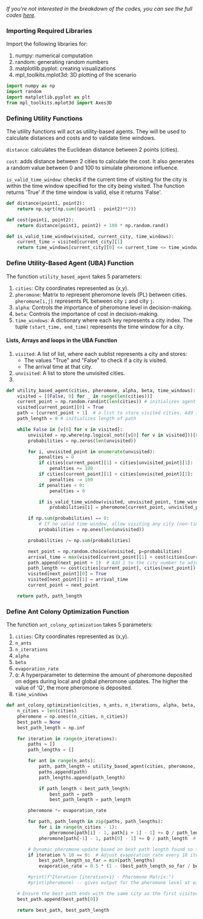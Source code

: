 _If you're not interested in the breakdown of the codes, you can see the full codes [here](https://github.com/wafaajaunnoo/AntsInMyCode/blob/main/aco.py)._

### Importing Required Libraries
Import the following libraries for:
1. numpy: numerical computation
2. random: generating random numbers
3. matplotlib.pyplot: creating visualizations
4. mpl_toolkits.mplot3d: 3D plotting of the scenario

      
```python
import numpy as np
import random 
import matplotlib.pyplot as plt
from mpl_toolkits.mplot3d import Axes3D
```

### Defining Utility Functions
The utility functions will act as utility-based agents.  They will be used to calculate distances and costs and to validate time windows.

`distance`: calculates the Euclidean distance between 2 points (cities).

`cost`: adds distance between 2 cities to calculate the cost.  It also generates a random value between 0 and 100 to simulate pheromone influence.

`is_valid_time_window`: checks if the current time of visiting for the city is within the time window specified for the city being visited. The function returns 'True' if the time window is valid, else it returns 'False'.

      
```python
def distance(point1, point2):
    return np.sqrt(np.sum((point1 - point2)**2))

def cost(point1, point2):
    return distance(point1, point2) + 100 * np.random.rand()

def is_valid_time_window(visited, current_city, time_windows):
    current_time = visited[current_city][1]
    return time_windows[current_city][0] <= current_time <= time_windows[current_city][1]
```

### Define Utility-Based Agent (UBA) Function
The function `utility_based_agent` takes 5 parameters:
1. `cities`: City coordinates represented as (x,y).
2. `pheromone`: Matrix to represent pheromone levels (PL) between cities. `pheromone[i,j]` represents PL between city `i` and city `j`.
3. `alpha`: Controls the importance of pheromone level in decision-making.
4. `beta`: Controls the importance of cost in decision-making.
5. `time_windows`: A dictionary where each key represents a city index.  The tuple `(start_time, end_time)` represents the time window for a city.

#### Lists, Arrays and loops in the UBA Function
1. `visited`: A list of list, where each sublist represents a city and stores:
    * The values "True" and "False" to check if a city is visited.
    * The arrival time at that city.
2. `unvisited`: A list to store the unvisited cities.
3.  

```python
def utility_based_agent(cities, pheromone, alpha, beta, time_windows):
    visited = [[False, 0] for _ in range(len(cities))]  
    current_point = np.random.randint(len(cities)) # initializes agent's current city randomly 
    visited[current_point][0] = True
    path = [current_point + 1]  # a list to store visited cities. Add 1 to the city number so city num starts at 1 and not 0
    path_length = 0 # initializes length of path

    while False in [v[0] for v in visited]:
        unvisited = np.where(np.logical_not([v[0] for v in visited]))[0]
        probabilities = np.zeros(len(unvisited))

        for i, unvisited_point in enumerate(unvisited):
            penalties = 0
            if cities[current_point][1] > cities[unvisited_point][1]:
                penalties += 100
            if cities[current_point][1] < cities[unvisited_point][1]:
                penalties -= 100
            if penalties < 0:
                penalties = 0

            if is_valid_time_window(visited, unvisited_point, time_windows):
                probabilities[i] = pheromone[current_point, unvisited_point]**alpha / cost(cities[current_point], cities[unvisited_point])**beta + penalties

        if np.sum(probabilities) == 0:
            # If no valid time window, allow visiting any city (non-time window constraint)
            probabilities = np.ones(len(unvisited))

        probabilities /= np.sum(probabilities)

        next_point = np.random.choice(unvisited, p=probabilities)
        arrival_time = max(visited[current_point][1] + cost(cities[current_point], cities[next_point]), time_windows[next_point][0])
        path.append(next_point + 1)  # Add 1 to the city number to adjust for starting from 1
        path_length += cost(cities[current_point], cities[next_point])
        visited[next_point][0] = True
        visited[next_point][1] = arrival_time
        current_point = next_point

    return path, path_length
```

### Define Ant Colony Optimization Function
The function `ant_colony_optimization` takes 5 parameters:
1. `cities`: City coordinates represented as (x,y).
2. `n_ants`
3. `n_iterations`
4. `alpha`
5. `beta`
6. `evaporation_rate`
7. `Q`: A hyperparameter to determine the amount of pheromone deposited on edges during local and global pheromone updates.  The higher the value of 'Q', the more pheromone is deposited.
5. `time_windows`


```python
def ant_colony_optimization(cities, n_ants, n_iterations, alpha, beta, evaporation_rate, Q, time_windows):
    n_cities = len(cities)
    pheromone = np.ones((n_cities, n_cities))
    best_path = None
    best_path_length = np.inf

    for iteration in range(n_iterations):
        paths = []
        path_lengths = []

        for ant in range(n_ants):
            path, path_length = utility_based_agent(cities, pheromone, alpha, beta, time_windows)
            paths.append(path)
            path_lengths.append(path_length)

            if path_length < best_path_length:
                best_path = path
                best_path_length = path_length

        pheromone *= evaporation_rate

        for path, path_length in zip(paths, path_lengths):
            for i in range(n_cities - 1):
                pheromone[path[i] - 1, path[i + 1] - 1] += Q / path_length  # Subtract 1 to adjust for starting from 1
            pheromone[path[-1] - 1, path[0] - 1] += Q / path_length  # Subtract 1 to adjust for starting from 1

        # Dynamic pheromone update based on best path length found so far
        if iteration % 10 == 0:  # Adjust evaporation rate every 10 iterations (can be adjusted as needed)
            best_path_length_so_far = min(path_lengths)
            evaporation_rate = 0.5 * (1 - (best_path_length_so_far / best_path_length))  # Example adjustment formula

        #print(f"Iteration {iteration+1} - Pheromone Matrix:")
        #print(pheromone) -- gives output for the pheromone level at each

    # Ensure the best path ends with the same city as the first visited city
    best_path.append(best_path[0])

    return best_path, best_path_length
```
